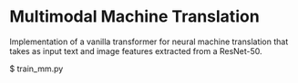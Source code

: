   # Multimodal Machine Translation

  Implementation of a vanilla transformer for neural machine translation that takes as input text and image features extracted from a ResNet-50.
  
  $ train_mm.py
